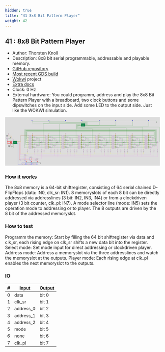 ```yaml
---
hidden: true
title: "41 8x8 Bit Pattern Player"
weight: 42
---
```


## 41 : 8x8 Bit Pattern Player

* Author: Thorsten Knoll
* Description: 8x8 bit serial programmable, addressable and playable memory.
* [GitHub repository](https://github.com/ThorKn/tinytapeout02_pattern_player)
* [Most recent GDS build](https://github.com/ThorKn/tinytapeout02_pattern_player/actions/runs/3476982043)
* [Wokwi](https://wokwi.com/projects/341620484740219475) project
* [Extra docs]()
* Clock: 0 Hz
* External hardware: You could programm, address and play the 8x8 Bit Pattern Player with a breadboard, two clock buttons and some dipswitches on the input side. Add some LED to the output side. Just like the WOKWI simulation.

![picture](images/pattern_player.png)

### How it works

The 8x8 memory is a 64-bit shiftregister, consisting of 64 serial chained D-FlipFlops (data: IN0, clk_sr: IN1). 8 memoryslots of each 8 bit can be directly addressed via addresslines (3 bit: IN2, IN3, IN4) or from a clockdriven player (3 bit counter, clk_pl: IN7). A mode selector line (mode: IN5) sets the operation mode to addressing or to player. The 8 outputs are driven by the 8 bit of the addressed memoryslot.

### How to test

Programm the memory: Start by filling the 64 bit shiftregister via data and clk_sr, each rising edge on clk_sr shifts a new data bit into the register. Select mode: Set mode input for direct addressing or clockdriven player. Address mode: Address a memoryslot via the three addresslines and watch the memoryslot at the outputs. Player mode: Each rising edge at clk_pl enables the next memoryslot to the outputs.

### IO

| # | Input        | Output       |
|---|--------------|--------------|
| 0 | data  | bit 0 |
| 1 | clk_sr  | bit 1 |
| 2 | address_0  | bit 2 |
| 3 | address_1  | bit 3 |
| 4 | address_2  | bit 4 |
| 5 | mode  | bit 5 |
| 6 | none  | bit 6 |
| 7 | clk_pl  | bit 7 |
